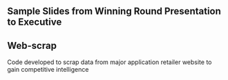 ## Sample Slides from Winning Round Presentation to Executive 

## Web-scrap
Code developed to scrap data from major application retailer website to gain competitive intelligence

